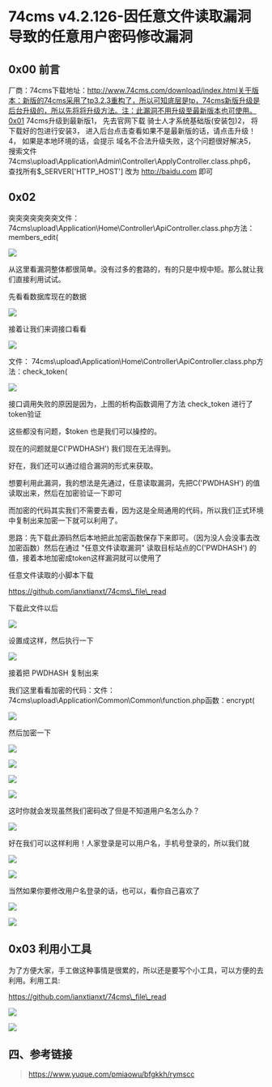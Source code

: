 74cms v4.2.126-因任意文件读取漏洞导致的任意用户密码修改漏洞
===========================================================

0x00 前言
---------

厂商：74cms下载地址：http://www.74cms.com/download/index.html关于版本：新版的74cms采用了tp3.2.3重构了，所以可知底层是tp，74cms新版升级是后台升级的，所以先将将升级方法。注：此漏洞不用升级至最新版本也可使用。0x01 74cms升级到最新版1， 先去官网下载 骑士人才系统基础版(安装包)2， 将下载好的包进行安装3， 进入后台点击查看如果不是最新版的话，请点击升级！4， 如果是本地环境的话，会提示 域名不合法升级失败，这个问题很好解决5，
搜索文件74cms\\upload\\Application\\Admin\\Controller\\ApplyController.class.php6， 查找所有\$\_SERVER\[\'HTTP\_HOST\'\] 改为 http://baidu.com 即可

0x02
----

突突突突突突突文件：74cms\\upload\\Application\\Home\\Controller\\ApiController.class.php方法：members\_edit(

![](/Users/aresx/Documents/VulWiki/.resource/74cmsv4.2.126-因任意文件读取漏洞导致的任意用户密码修改漏洞/media/rId23.png)

从这里看漏洞整体都很简单。没有过多的套路的，有的只是中规中矩。那么就让我们直接利用试试。

先看看数据库现在的数据

![](/Users/aresx/Documents/VulWiki/.resource/74cmsv4.2.126-因任意文件读取漏洞导致的任意用户密码修改漏洞/media/rId24.png)

接着让我们来调接口看看

![](/Users/aresx/Documents/VulWiki/.resource/74cmsv4.2.126-因任意文件读取漏洞导致的任意用户密码修改漏洞/media/rId25.png)

文件：
74cms\\upload\\Application\\Home\\Controller\\ApiController.class.php方法：check\_token(

![](/Users/aresx/Documents/VulWiki/.resource/74cmsv4.2.126-因任意文件读取漏洞导致的任意用户密码修改漏洞/media/rId26.png)

接口调用失败的原因是因为，上图的析构函数调用了方法 check\_token 进行了token验证

这些都没有问题，\$token 也是我们可以操控的。

现在的问题就是C(\'PWDHASH\') 我们现在无法得到。

好在，我们还可以通过组合漏洞的形式来获取。

想要利用此漏洞，我的想法是先通过，任意读取漏洞，先把C(\'PWDHASH\')
的值读取出来，然后在加密验证一下即可

而加密的代码其实我们不需要去看，因为这是全局通用的代码，所以我们正式环境中复制出来加密一下就可以利用了。

思路：先下载此源码然后本地把此加密函数保存下来即可。（因为没人会没事去改加密函数）然后在通过 "任意文件读取漏洞" 读取目标站点的C(\'PWDHASH\')
的值，接着本地加密成token这样漏洞就可以使用了

任意文件读取的小脚本下载

https://github.com/ianxtianxt/74cms\_file\_read

下载此文件以后

![](/Users/aresx/Documents/VulWiki/.resource/74cmsv4.2.126-因任意文件读取漏洞导致的任意用户密码修改漏洞/media/rId27.png)

设置成这样，然后执行一下

![](/Users/aresx/Documents/VulWiki/.resource/74cmsv4.2.126-因任意文件读取漏洞导致的任意用户密码修改漏洞/media/rId28.png)

接着把 PWDHASH 复制出来

我们这里看看加密的代码：文件：74cms\\upload\\Application\\Common\\Common\\function.php函数：encrypt(

![](/Users/aresx/Documents/VulWiki/.resource/74cmsv4.2.126-因任意文件读取漏洞导致的任意用户密码修改漏洞/media/rId29.png)

然后加密一下

![](/Users/aresx/Documents/VulWiki/.resource/74cmsv4.2.126-因任意文件读取漏洞导致的任意用户密码修改漏洞/media/rId30.png)

![](/Users/aresx/Documents/VulWiki/.resource/74cmsv4.2.126-因任意文件读取漏洞导致的任意用户密码修改漏洞/media/rId31.png)

![](/Users/aresx/Documents/VulWiki/.resource/74cmsv4.2.126-因任意文件读取漏洞导致的任意用户密码修改漏洞/media/rId32.png)

![](/Users/aresx/Documents/VulWiki/.resource/74cmsv4.2.126-因任意文件读取漏洞导致的任意用户密码修改漏洞/media/rId33.png)

这时你就会发现虽然我们密码改了但是不知道用户名怎么办？

![](/Users/aresx/Documents/VulWiki/.resource/74cmsv4.2.126-因任意文件读取漏洞导致的任意用户密码修改漏洞/media/rId34.png)

好在我们可以这样利用！人家登录是可以用户名，手机号登录的，所以我们就

![](/Users/aresx/Documents/VulWiki/.resource/74cmsv4.2.126-因任意文件读取漏洞导致的任意用户密码修改漏洞/media/rId35.png)

![](/Users/aresx/Documents/VulWiki/.resource/74cmsv4.2.126-因任意文件读取漏洞导致的任意用户密码修改漏洞/media/rId36.png)

当然如果你要修改用户名登录的话，也可以，看你自己喜欢了

![](/Users/aresx/Documents/VulWiki/.resource/74cmsv4.2.126-因任意文件读取漏洞导致的任意用户密码修改漏洞/media/rId37.png)

![](/Users/aresx/Documents/VulWiki/.resource/74cmsv4.2.126-因任意文件读取漏洞导致的任意用户密码修改漏洞/media/rId38.png)

0x03 利用小工具
---------------

为了方便大家，手工做这种事情是很累的，所以还是要写个小工具，可以方便的去利用。利用工具:

https://github.com/ianxtianxt/74cms\_file\_read

![](/Users/aresx/Documents/VulWiki/.resource/74cmsv4.2.126-因任意文件读取漏洞导致的任意用户密码修改漏洞/media/rId40.png)

![](/Users/aresx/Documents/VulWiki/.resource/74cmsv4.2.126-因任意文件读取漏洞导致的任意用户密码修改漏洞/media/rId41.png)

四、参考链接
------------

> https://www.yuque.com/pmiaowu/bfgkkh/rymscc
